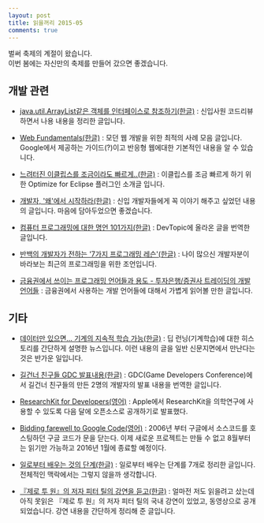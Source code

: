 ```yaml
---
layout: post
title: 읽을꺼리 2015-05
comments: true
---
```


벌써 축제의 계절이 왔습니다.<br/>
이번 봄에는 자신만의 축제를 만들어 갔으면 좋겠습니다.

## 개발 관련

- [java.util.ArrayList같은 객체를 인터페이스로 참조하기(한글)](http://slipp.net/questions/345) : 신입사원 코드리뷰 하면서 나용 내용을 정리한 글입니다.

- [Web Fundamentals(한글)](https://developers.google.com/web/fundamentals) : 모던 웹 개발을 위한 최적의 사례 모음 글입니다. Google에서 제공하는 가이드(?)이고 반응형 웹에대한 기본적인 내용을 알 수 있습니다.

- [느려터진 이클립스를 조금이라도 빠르게..(한글)](http://www.yunsobi.com/blog/630) : 이클립스를 조금 빠르게 하기 위한 Optimize for Eclipse 플러그인 소개글 입니다.

- [개발자, '왜'에서 시작하라(한글)](http://zdnet.co.kr/column/column_view.asp?artice_id=20150309203520) : 신입 개발자들에게 꼭 이야기 해주고 싶었던 내용의 글입니다. 마음에 담아두었으면 좋겠습니다.

- [컴퓨터 프로그래밍에 대한 명언 101가지(한글)](https://subokim.wordpress.com/2015/03/12/101-great-computer-programming-quotes/) : DevTopic에 올라온 글을 번역한 글입니다.

- [반백의 개발자가 전하는 '7가지 프로그래밍 레슨'(한글)](http://www.ciokorea.com/news/24382) : 나이 많으신 개발자분이 바라보는 최근의 프로그래밍을 위한 조언입니다.

- [금융권에서 쓰이는 프로그래밍 언어들과 용도 - 투자은행/증권사 트레이딩의 개발 언어들](http://blog.naver.com/joo_andy_lee/220293798635) : 금융권에서 사용하는 개발 언어들에 대해서 가볍게 읽어볼 만한 글입니다.

## 기타

- [데이터만 있으면… 기계의 지속적 학습 가능(한글)](http://m.chosun.com/svc/article.html?sname=news&contid=2015031401356&news_Head1) : 딥 런닝(기계학습)에 대한 히스토리를 간단하게 설명한 뉴스입니다. 이런 내용의 글을 일반 신문지면에서 만난다는 것은 반가운 일입니다.

- [길건너 친구들 GDC 발표내용(한글)](http://seiku.tistory.com/m/post/3) : GDC(Game Developers Conference)에서 길건너 친구들의 만든 2명의 개발자의 발표 내용을 번역한 글입니다.

- [ResearchKit for Developers(영어)](https://developer.apple.com/researchkit/) : Apple에서 ResearchKit을 의학연구에 사용할 수 있도록 다음 달에 오픈소스로 공개하기로 발표했다.

- [Bidding farewell to Google Code(영어)](http://google-opensource.blogspot.kr/2015/03/farewell-to-google-code.html) : 2006년 부터 구글에서 소스코드를 호스팅하던 구글 코드가 문을 닫는다. 이제 새로운 프로젝트는 만들 수 없고 8월부터는 읽기만 가능하고 2016년 1월에 종료할 예정이다.

- [일로부터 배우는 것의 단계(한글)](http://realfactory.net/m/post/1599) : 일로부터 배우는 단계를 7개로 정리한 글입니다. 전체적인 맥락에서는 그렇지 않을까 생각합니다.

- [『제로 투 원』의 저자 피터 틸의 강연을 듣고(한글)](http://www.dev-diary.com/archives/3691) : 얼마전 저도 읽을려고 샀는데 아직 못읽은 『제로 투 원』의 저자 피터 틸의 국내 강연이 있었고, 동영상으로 공개되었습니다. 강연 내용을 간단하게 정리해 준 글입니다.
